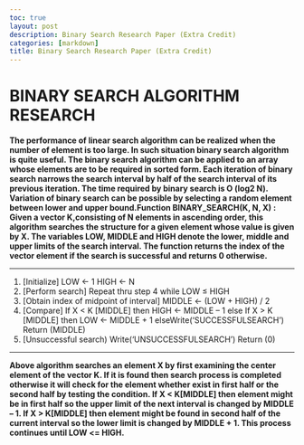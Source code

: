 ```yaml
---
toc: true
layout: post
description: Binary Search Research Paper (Extra Credit)
categories: [markdown]
title: Binary Search Research Paper (Extra Credit)
---
```



# BINARY SEARCH ALGORITHM RESEARCH

**The performance of linear search algorithm can be realized when the number of element is too large. In such situation binary search algorithm is quite useful. The binary search algorithm can be applied to an array whose elements are to be required in sorted form. Each iteration of binary search narrows the search interval by half of the search interval of its previous iteration. The time required by binary search is O (log2 N). Variation of binary search can be possible by selecting a random element between lower and upper bound.Function BINARY_SEARCH(K, N, X) : Given a vector K,consisting of N elements in ascending order, this algorithm searches the structure for a given element whose value is given by X. The variables LOW, MIDDLE and HIGH denote the lower, middle and upper limits of the search interval. The function returns the index of the vector element if the search is successful and returns 0 otherwise.**


-----------------------------

1. [Initialize]
LOW ← 1
HIGH ← N
2. [Perform search]
Repeat thru step 4 while LOW ≤ HIGH
3. [Obtain index of midpoint of interval]
MIDDLE ← (LOW + HIGH) / 2
4. [Compare]
If X < K [MIDDLE]
then HIGH ← MIDDLE – 1
else If X > K [MIDDLE]
 then LOW ← MIDDLE + 1
elseWrite(‘SUCCESSFULSEARCH’)
 Return (MIDDLE)
5. [Unsuccessful search)
Write(‘UNSUCCESSFULSEARCH’)
Return (0)

----------------------------------

**Above algorithm searches an element X by first examining the center element of the vector K. If it is found then search process is completed otherwise it will check for the element whether exist in first half or the second half by testing the condition. If X < K[MIDDLE] then element might be in first half so the upper limit of the next interval is changed by MIDDLE – 1. If X > K[MIDDLE] then element might be found in second half of the current interval so the lower limit is changed by MIDDLE + 1. This process continues until LOW <= HIGH.**